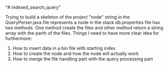 "# indexed_search_query" 

Trying to build a skeleton of the project
"node" string in the QueryPerser.java file represents a node in the stack
db.properties file has two methods. One method create the files and other method return a string array with the parth of the files.
Things I need to have more clear idea for furthermore:
1. How to insert data in a bin file with starting index
2. How to create the node and how the node will actually work
3. How to merge the file handling part with the query processing part
